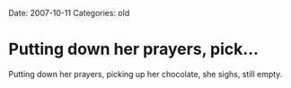 Date: 2007-10-11
Categories: old

# Putting down her prayers, pick…

Putting down her prayers, picking up her chocolate, she sighs, still empty.
